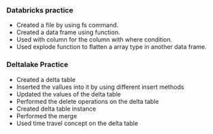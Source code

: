 ### Databricks practice ###
- Created a file by using fs command.
- Created a data frame using function.
- Used with column for the column with where condition.
- Used explode function to flatten a array type in another data frame.

### Deltalake Practice ###
- Created a delta table
- Inserted the vallues into it by using different insert methods
- Updated the values of the delta table
- Performed the delete operations on the delta table
- Created delta table instance
- Performed the merge
- Used time travel concept on the delta table
